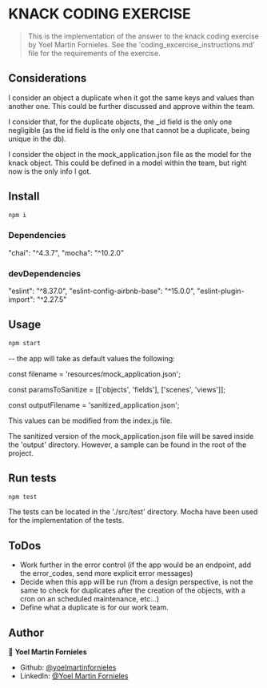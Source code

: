 # KNACK CODING EXERCISE

> This is the implementation of the answer to the knack coding exercise by Yoel Martin Fornieles.
> See the 'coding_excercise_instructions.md' file for the requirements of the exercise.

## Considerations

I consider an object a duplicate when it got the same keys and values than another one. This could be further discussed and approve within the team.

I consider that, for the duplicate objects, the _id field is the only one negligible (as the id field is the only one that cannot be a duplicate, being unique in the db).

I consider the object in the mock_application.json file as the model for the knack object. This could be defined in a model within the team, but right now is the only info I got.

## Install

```sh
npm i
```

### Dependencies
  "chai": "^4.3.7",
  "mocha": "^10.2.0"

### devDependencies

  "eslint": "^8.37.0",
  "eslint-config-airbnb-base": "^15.0.0",
  "eslint-plugin-import": "^2.27.5"

## Usage

```sh
npm start
```

-- the app will take as default values the following:

const filename = 'resources/mock_application.json';

const paramsToSanitize = [['objects', 'fields'], ['scenes', 'views']];

const outputFilename = 'sanitized_application.json';

This values can be modified from the index.js file.

The sanitized version of the mock_application.json file will be saved inside the 'output' directory. However, a sample can be found in the root of the project.

## Run tests

```sh
npm test
```

The tests can be located in the './src/test' directory.
Mocha have been used for the implementation of the tests.

## ToDos

- Work further in the error control (if the app would be an endpoint, add the error_codes, send more explicit error messages)
- Decide when this app will be run (from a design perspective, is not the same to check for duplicates after the creation of the objects, with a cron on an scheduled maintenance, etc...)
- Define what a duplicate is for our work team.

## Author

👤 **Yoel Martin Fornieles**

- Github: [@yoelmartinfornieles](https://github.com/yoelmartinfornieles)
- LinkedIn: [@Yoel Martin Fornieles](https://www.linkedin.com/in/yoel-martin/)
